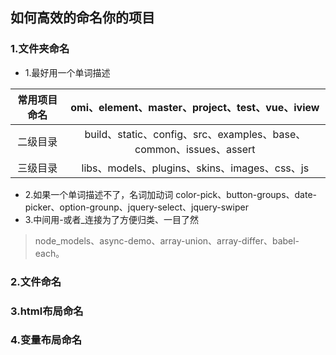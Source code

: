 ## 如何高效的命名你的项目
### 1.文件夹命名
* 1.最好用一个单词描述

| 常用项目命名 | omi、element、master、project、test、vue、iview |
|:-------:|:---------:|
| 二级目录| build、static、config、src、examples、base、common、issues、assert|
| 三级目录|libs、models、plugins、skins、images、css、js |

* 2.如果一个单词描述不了，名词加动词
color-pick、button-groups、date-picker、option-grounp、jquery-select、jquery-swiper
* 3.中间用-或者_连接为了方便归类、一目了然
>node_models、async-demo、array-union、array-differ、babel-each。
### 2.文件命名


### 3.html布局命名


### 4.变量布局命名